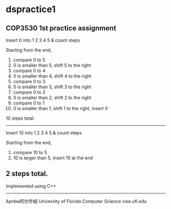 # dspractice1
COP3530 1st practice assignment
-------------------------------
Insert 0 into 1 2 3 4 5 & count steps

Starting from the end,

1. compare 0 to 5
2. 0 is smaller than 5, shift 5 to the right
3. compare 0 to 4
4. 0 is smaller than 4, shift 4 to the right
5. compare 0 to 3
6. 0 is smaller than 3, shift 3 to the right
7. compare 0 to 2
8. 0 is smaller than 2, shift 2 to the right
9. compare 0 to 1
10. 0 is smaller than 1, shift 1 to the right, insert 0

10 steps total.

-------------------------------
Insert 10 into 1 2 3 4 5 & count steps

Starting from the end,

1. compare 10 to 5
2. 10 is larger than 5, insert 10 at the end

2 steps total.
-------------------------------

Implemented using C++

-------------------------------
Артём阿尔乔姆
University of Florida Computer Science
cise.ufl.edu
